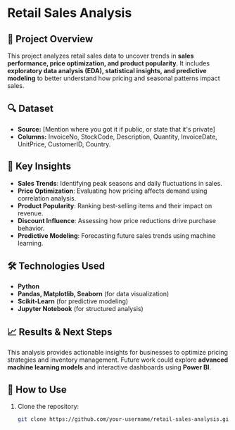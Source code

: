 # Retail Sales Analysis

## 📌 Project Overview
This project analyzes retail sales data to uncover trends in **sales performance, price optimization, and product popularity**. It includes **exploratory data analysis (EDA), statistical insights, and predictive modeling** to better understand how pricing and seasonal patterns impact sales.

## 🔍 Dataset
- **Source:** [Mention where you got it if public, or state that it's private]
- **Columns:** InvoiceNo, StockCode, Description, Quantity, InvoiceDate, UnitPrice, CustomerID, Country.

## 🚀 Key Insights
- **Sales Trends**: Identifying peak seasons and daily fluctuations in sales.
- **Price Optimization**: Evaluating how pricing affects demand using correlation analysis.
- **Product Popularity**: Ranking best-selling items and their impact on revenue.
- **Discount Influence**: Assessing how price reductions drive purchase behavior.
- **Predictive Modeling**: Forecasting future sales trends using machine learning.

## 🛠️ Technologies Used
- **Python**
- **Pandas, Matplotlib, Seaborn** (for data visualization)
- **Scikit-Learn** (for predictive modeling)
- **Jupyter Notebook** (for structured analysis)

## 📈 Results & Next Steps
This analysis provides actionable insights for businesses to optimize pricing strategies and inventory management. Future work could explore **advanced machine learning models** and interactive dashboards using **Power BI**.

## 📂 How to Use
1. Clone the repository:  
   ```bash
   git clone https://github.com/your-username/retail-sales-analysis.git
